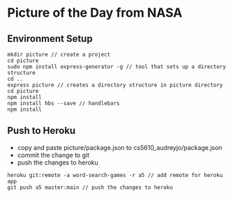 # Picture of the Day from NASA

## Environment Setup

```
mkdir picture // create a project
cd picture
sudo npm install express-generator -g // tool that sets up a directory structure
cd ..
express picture // creates a directory structure in picture directory
cd picture
npm install
npm install hbs --save // handlebars
npm install
```

## Push to Heroku

- copy and paste picture/package.json to cs5610_audreyjo/package.json
- commit the change to git
- push the changes to heroku

```
heroku git:remote -a word-search-games -r a5 // add remote for heroku app
git push a5 master:main // push the changes to heroku
```
